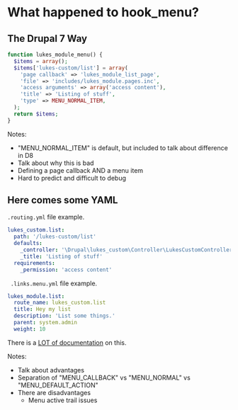 # What happened to hook_menu?


## The Drupal 7 Way

```php
function lukes_module_menu() {
  $items = array();
  $items['lukes-custom/list'] = array(
    'page callback' => 'lukes_module_list_page',
    'file' => 'includes/lukes_module.pages.inc',
    'access arguments' => array('access content'),
    'title' => 'Listing of stuff',
    'type' => MENU_NORMAL_ITEM,
  );
  return $items;
}
```

Notes:

- "MENU_NORMAL_ITEM" is default, but included to talk about difference in D8
- Talk about why this is bad
- Defining a page callback AND a menu item
- Hard to predict and difficult to debug


## Here comes some YAML

`.routing.yml` file example.

```yaml
lukes_custom.list:
  path: '/lukes-custom/list'
  defaults:
    _controller: '\Drupal\lukes_custom\Controller\LukesCustomController::listThings'
    _title: 'Listing of stuff'
  requirements:
    _permission: 'access content'
```

` .links.menu.yml` file example.

```yaml
lukes_module.list:
  route_name: lukes_custom.list
  title: Hey my list
  description: 'List some things.'
  parent: system.admin
  weight: 10
```

There is a [LOT of documentation](https://www.drupal.org/node/2118147) on this.

Notes:

- Talk about advantages
- Separation of "MENU_CALLBACK" vs "MENU_NORMAL" vs "MENU_DEFAULT_ACTION"
- There are disadvantages
  - Menu active trail issues

